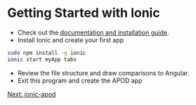 # Getting Started with Ionic

* Check out the [documentation and installation guide](https://ionicframework.com/docs/installation/cli).
* Install Ionic and create your first app

```sh
sudo npm install -g ionic
ionic start myApp tabs
```

* Review the file structure and draw comparisons to Angular.
* Exit this program and create the APOD app

[Next: ionic-apod](02-IonicApod/README.md)
